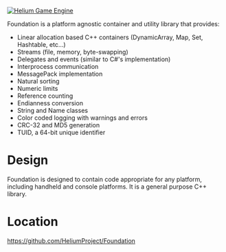 <a href="http://heliumproject.org/">![Helium Game Engine](https://raw.githubusercontent.com/HeliumProject/Helium/master/Editor/Icons/Helium/Helium.png)</a>

Foundation is a platform agnostic container and utility library that provides:
* Linear allocation based C++ containers (DynamicArray, Map, Set, Hashtable, etc...)
* Streams (file, memory, byte-swapping)
* Delegates and events (similar to C#'s implementation)
* Interprocess communication
* MessagePack implementation
* Natural sorting
* Numeric limits
* Reference counting
* Endianness conversion
* String and Name classes
* Color coded logging with warnings and errors
* CRC-32 and MD5 generation
* TUID, a 64-bit unique identifier

Design
======

Foundation is designed to contain code appropriate for any platform, including handheld and console platforms.  It is a general purpose C++ library.

Location
========
https://github.com/HeliumProject/Foundation
